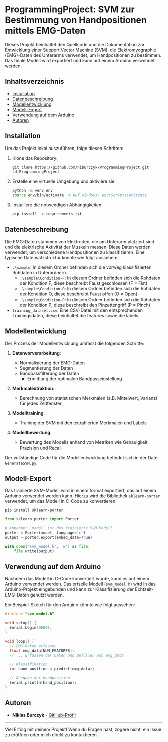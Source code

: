 # ProgrammingProject: SVM zur Bestimmung von Handpositionen mittels EMG-Daten

Dieses Projekt beinhaltet den Quellcode und die Dokumentation zur Entwicklung einer Support Vector Machine (SVM), die Elektromyographie (EMG)-Daten des Unterarms verwendet, um Handpositionen zu bestimmen. Das finale Modell wird exportiert und kann auf einem Arduino verwendet werden.

## Inhaltsverzeichnis

- [Installation](#installation)
- [Datenbeschreibung](#datenbeschreibung)
- [Modellentwicklung](#modellentwicklung)
- [Modell-Export](#modell-export)
- [Verwendung auf dem Arduino](#verwendung-auf-dem-arduino)
- [Autoren](#autoren)

## Installation

Um das Projekt lokal auszuführen, folge diesen Schritten:

1. Klone das Repository:
   ```bash
   git clone https://github.com/niburczyk/ProgrammingProject.git
   cd ProgrammingProject
   ```

2. Erstelle eine virtuelle Umgebung und aktiviere sie:
   ```bash
   python -m venv env
   source env/bin/activate  # Auf Windows: env\Scripts\activate
   ```

3. Installiere die notwendigen Abhängigkeiten:
   ```bash
   pip install -r requirements.txt
   ```

## Datenbeschreibung

Die EMG-Daten stammen von Elektroden, die am Unterarm platziert sind und die elektrische Aktivität der Muskeln messen. Diese Daten werden verwendet, um verschiedene Handpositionen zu klassifizieren. Eine typische Datensatzstruktur könnte wie folgt aussehen:

- `.\sample`: in diesem Ordner befinden sich die vorweg klassifizierten Rohdaten in Unterordnern.
   - `.\sample\Condition-F`: In diesem Ordner befinden sich die Rohdaten der Kondition F, diese beschreibt Faust geschlossen (F = Fist) 
   - `.\sample\Condition-O`: In diesem Ordner befinden sich die Rohdaten der Kondition O, diese beschreibt Faust offen (O = Open) 
   - `.\sample\Condition-P`: In diesem Ordner befinden sich die Rohdaten der Kondition P, diese beschreibt den Pinzettengriff (P = Pinch) 
- `training_dataset.csv`: Eine CSV-Datei mit den entsprechenden Trainingsdaten, diese beinhaltet die features sowie die labels.

## Modellentwicklung

Der Prozess der Modellentwicklung umfasst die folgenden Schritte:

1. **Datenvorverarbeitung**:
   - Normalisierung der EMG-Daten
   - Segmentierung der Daten
   - Bandpassfilterung der Daten
      - Ermittlung der optimalen Bandpasseinstellung

2. **Merkmalextraktion**:
   - Berechnung von statistischen Merkmalen (z.B. Mittelwert, Varianz) für jedes Zeitfenster

3. **Modelltraining**:
   - Training der SVM mit den extrahierten Merkmalen und Labels

4. **Modellbewertung**:
   - Bewertung des Modells anhand von Metriken wie Genauigkeit, Präzision und Recall

Der vollständige Code für die Modellentwicklung befindet sich in der Datei `GenerateSVM.py`.

## Modell-Export

Das trainierte SVM-Modell wird in einem format exportiert, das auf einem Arduino verwendet werden kann. Hierzu wird die Bibliothek `sklearn-porter` verwendet, um das Modell in C-Code zu konvertieren.

```
pip install sklearn-porter
```

```python
from sklearn_porter import Porter

# Annahme: 'model' ist das trainierte SVM-Modell
porter = Porter(model, language='c')
output = porter.export(embed_data=True)

with open('svm_model.h', 'w') as file:
    file.write(output)
```

## Verwendung auf dem Arduino

Nachdem das Modell in C-Code konvertiert wurde, kann es auf einem Arduino verwendet werden. Das ertselle Modell (`svm_model.h`) wird in das Arduino-Projekt eingebunden und kann zur Klassifizierung der Echtzeit-EMG-Daten genutzt werden.

Ein Beispiel-Sketch für den Arduino könnte wie folgt aussehen:

```cpp
#include "svm_model.h"

void setup() {
  Serial.begin(9600);
}

void loop() {
  // EMG-Daten erfassen
  float emg_data[NUM_FEATURES];
  // ... Erfassen der Daten und Befüllen von emg_data

  // Klassifikation
  int hand_position = predict(emg_data);

  // Ausgabe der Handposition
  Serial.println(hand_position);
}
```

## Autoren

- **Niklas Burczyk** - [GitHub-Profil](https://github.com/niburczyk)
---

Viel Erfolg mit deinem Projekt! Wenn du Fragen hast, zögere nicht, ein Issue zu eröffnen oder mich direkt zu kontaktieren.